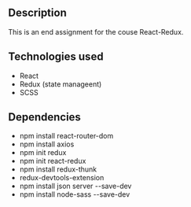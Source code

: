 ## Description

This is an end assignment for the couse React-Redux.

## Technologies used

- React
- Redux (state manageent)
- SCSS

## Dependencies

- npm install react-router-dom
- npm install axios
- npm init redux
- npm init react-redux
- npm install redux-thunk
- redux-devtools-extension
- npm install json server --save-dev
- npm install node-sass --save-dev
